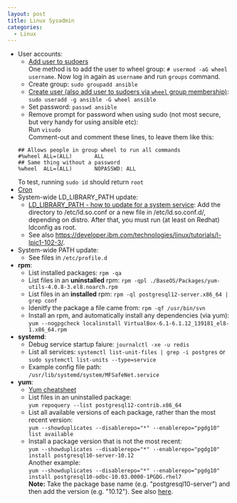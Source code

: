 ```yaml
---
layout: post
title: Linux Sysadmin
categories:
  - Linux
---
```

* User accounts:  
  * [Add user to sudoers](https://linuxize.com/post/how-to-add-user-to-sudoers-in-centos/)  
  One method is to add the user to wheel group: `# usermod -aG wheel username`. Now log in again as `username` and run `groups` command.  
  * Create group: `sudo groupadd ansible`
  * [Create user (also add user to sudoers via `wheel` group membership)](https://linuxize.com/post/how-to-create-users-in-linux-using-the-useradd-command/):  
  `sudo useradd -g ansible -G wheel ansible`  
  * Set password: `passwd ansible`
  * Remove prompt for password when using sudo (not most secure, but very handy for using ansible etc):  
  Run `visudo`  
  Comment-out and comment these lines, to leave them like this:  
  ```
  ## Allows people in group wheel to run all commands
  #%wheel ALL=(ALL)       ALL
  ## Same thing without a password
  %wheel  ALL=(ALL)       NOPASSWD: ALL
  ```
  To test, running `sudo id` should return `root`  
* [Cron](https://opensource.com/article/17/11/how-use-cron-linux)
* System-wide LD_LIBRARY_PATH update:
  * [LD_LIBRARY_PATH - how to update for a system service](https://unix.stackexchange.com/questions/46614/how-to-export-ld-library-path-to-all-users-and-system-services):
Add the directory to /etc/ld.so.conf or a new file in /etc/ld.so.conf.d/, depending on distro. After that, you must run (at least on Redhat) ldconfig as root. 
  * See also https://developer.ibm.com/technologies/linux/tutorials/l-lpic1-102-3/. 
* System-wide PATH update:
  * See files in `/etc/profile.d`
* **rpm**:  
  * List installed packages: `rpm -qa`
  * List files in an **uninstalled** rpm: `rpm -qpl ./BaseOS/Packages/yum-utils-4.0.8-3.el8.noarch.rpm`  
  * List files in an **installed** rpm: `rpm -ql postgresql12-server.x86_64 | grep conf`
  * Idenitfy the package a file came from: `rpm -qf /usr/bin/svn`
  * Install an rpm, and automatically install any dependencies (via yum): `yum --nogpgcheck localinstall VirtualBox-6.1-6.1.12_139181_el8-1.x86_64.rpm` 
* **systemd**:  
  * Debug service startup faiure: `journalctl -xe -u redis`
  * List all services: `systemctl list-unit-files | grep -i postgres` or `sudo systemctl list-units --type=service`
  * Example config file path: `/usr/lib/systemd/system/MFSafeNet.service`
* **yum**:
  * [Yum cheatsheet](https://access.redhat.com/sites/default/files/attachments/rh_yum_cheatsheet_1214_jcs_print-1.pdf)
  * List files in an uninstalled package:  
  `yum repoquery --list postgresql12-contrib.x86_64`  
  * List all available versions of each package, rather than the most recent version:  
  `yum --showduplicates --disablerepo="*" --enablerepo="pgdg10" list available`
  * Install a package version that is not the most recent:  
  `yum --showduplicates --disablerepo="*" --enablerepo="pgdg10" install postgresql10-server-10.12`  
  Another example:  
  `yum --showduplicates --disablerepo="*" --enablerepo="pgdg10" install postgresql10-odbc-10.03.0000-1PGDG.rhel7`  
  **Note:** Take the package base name (e.g. "postgresql10-server") and then add the version (e.g. "10.12"). See also [here](https://unix.stackexchange.com/questions/151689/how-can-i-instruct-yum-to-install-a-specific-version-of-package-x).
  
